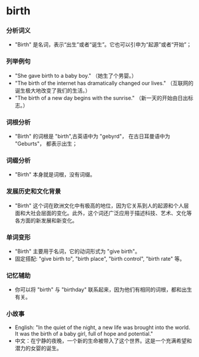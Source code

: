 # birth

### 分析词义

  

*   "Birth" 是名词，表示“出生”或者“诞生”。它也可以引申为“起源”或者“开始”；

  

### 列举例句

  

*   "She gave birth to a baby boy." （她生了个男婴。）
*   "The birth of the internet has dramatically changed our lives." （互联网的诞生极大地改变了我们的生活。）
*   "The birth of a new day begins with the sunrise." （新一天的开始由日出标志。）

  

### 词根分析

  

*   "Birth" 的词根是 "birth",古英语中为 "gebyrd"， 在古日耳曼语中为 "Geburts"， 都表示出生；

  

### 词缀分析

  

*   "Birth" 本身就是词根，没有词缀。

  

### 发展历史和文化背景

  

*   "Birth" 这个词在欧洲文化中有极高的地位，因为它关系到人的起源和个人层面和大社会层面的变化。此外，这个词还广泛应用于描述科技、艺术、文化等各方面的新发展和新变化。

  

### 单词变形

  

*   "Birth" 主要用于名词，它的动词形式为 "give birth"。
*   固定搭配: "give birth to", "birth place", "birth control", "birth rate" 等。

  

### 记忆辅助

  

*   你可以将 "birth" 与 "birthday" 联系起来，因为他们有相同的词根，都和出生有关。

  

### 小故事

  

*   English: "In the quiet of the night, a new life was brought into the world. It was the birth of a baby girl, full of hope and potential."
*   中文：在宁静的夜晚，一个新的生命被带入了这个世界。这是一个充满希望和潜力的女婴的诞生。
